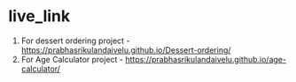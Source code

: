 # live_link
1. For dessert ordering project - https://prabhasrikulandaivelu.github.io/Dessert-ordering/
2. For Age Calculator project -  https://prabhasrikulandaivelu.github.io/age-calculator/
